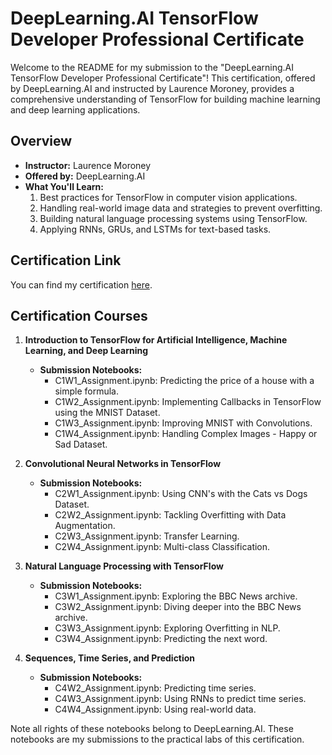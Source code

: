 # DeepLearning.AI TensorFlow Developer Professional Certificate

Welcome to the README for my submission to the "DeepLearning.AI TensorFlow Developer Professional Certificate"! This certification, offered by DeepLearning.AI and instructed by Laurence Moroney, provides a comprehensive understanding of TensorFlow for building machine learning and deep learning applications.

## Overview

- **Instructor:** Laurence Moroney
- **Offered by:** DeepLearning.AI
- **What You'll Learn:**
  1. Best practices for TensorFlow in computer vision applications.
  2. Handling real-world image data and strategies to prevent overfitting.
  3. Building natural language processing systems using TensorFlow.
  4. Applying RNNs, GRUs, and LSTMs for text-based tasks.

## Certification Link

You can find my certification [here](https://coursera.org/share/5172a766497946bb5f650188e3ef2a24).

## Certification Courses

1. **Introduction to TensorFlow for Artificial Intelligence, Machine Learning, and Deep Learning**
   - **Submission Notebooks:**
     - C1W1_Assignment.ipynb: Predicting the price of a house with a simple formula.
     - C1W2_Assignment.ipynb: Implementing Callbacks in TensorFlow using the MNIST Dataset.
     - C1W3_Assignment.ipynb: Improving MNIST with Convolutions.
     - C1W4_Assignment.ipynb: Handling Complex Images - Happy or Sad Dataset.

2. **Convolutional Neural Networks in TensorFlow**
   - **Submission Notebooks:**
     - C2W1_Assignment.ipynb: Using CNN's with the Cats vs Dogs Dataset.
     - C2W2_Assignment.ipynb: Tackling Overfitting with Data Augmentation.
     - C2W3_Assignment.ipynb: Transfer Learning.
     - C2W4_Assignment.ipynb: Multi-class Classification.

3. **Natural Language Processing with TensorFlow**
   - **Submission Notebooks:**
     - C3W1_Assignment.ipynb: Exploring the BBC News archive.
     - C3W2_Assignment.ipynb: Diving deeper into the BBC News archive.
     - C3W3_Assignment.ipynb: Exploring Overfitting in NLP.
     - C3W4_Assignment.ipynb: Predicting the next word.

4. **Sequences, Time Series, and Prediction**
   - **Submission Notebooks:**
     - C4W2_Assignment.ipynb: Predicting time series.
     - C4W3_Assignment.ipynb: Using RNNs to predict time series.
     - C4W4_Assignment.ipynb: Using real-world data.

Note all rights of these notebooks belong to DeepLearning.AI. These notebooks are my submissions to the practical labs of this certification.
